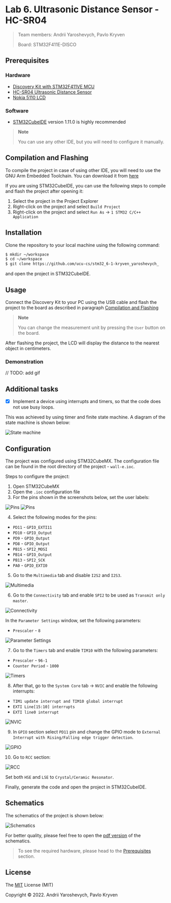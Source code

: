 # Lab 6. Ultrasonic Distance Sensor - HC-SR04

> Team members: Andrii Yaroshevych, Pavlo Kryven
>
> Board: STM32F411E-DISCO

## Prerequisites

### Hardware

- [Discovery Kit with STM32F411VE MCU](https://www.st.com/en/evaluation-tools/32f411ediscovery.html)
- [HC-SR04 Ultrasonic Distance Sensor](https://www.google.com/search?q=ultrasonic+distance+sensor+hc-sr04)
- [Nokia 5110 LCD](https://www.google.com/search?q=nokia+5110+lcd)

### Software

- [STM32CubeIDE](https://www.st.com/en/development-tools/stm32cubeide.html) version 1.11.0 is highly recommended
> **Note**
>
> You can use any other IDE, but you will need to configure it manually.

## Compilation and Flashing

To compile the project in case of using other IDE, you will need to use the GNU Arm Embedded Toolchain. You can download it from [here](https://developer.arm.com/tools-and-software/open-source-software/developer-tools/gnu-toolchain/gnu-rm/downloads)

If you are using STM32CubeIDE, you can use the following steps to compile and flash the project after opening it:

1. Select the project in the Project Explorer
2. Right-click on the project and select `Build Project`
3. Right-click on the project and select `Run As` -> `1 STM32 C/C++ Application`

## Installation

Clone the repository to your local machine using the following command:

```bash
$ mkdir ~/workspace
$ cd ~/workspace
$ git clone https://github.com/ucu-cs/stm32_6-1-kryven_yaroshevych_
```

and open the project in STM32CubeIDE.

## Usage

Connect the Discovery Kit to your PC using the USB cable and flash the project to the board as described in paragraph [Compilation and Flashing](#compilation-and-flashing)

> **Note**
>
> You can change the measurement unit by pressing the `User` button on the board.

After flashing the project, the LCD will display the distance to the nearest object in centimeters.

### Demonstration

// TODO: add gif

## Additional tasks

- [x] Implement a device using interrupts and timers, so that the code does not use busy loops.

This was achieved by using timer and finite state machine. A diagram of the state machine is shown below:

![State machine](./schematics/wall-e.drawio_states.png)


## Configuration

The project was configured using STM32CubeMX. The configuration file can be found in the root directory of the project - `wall-e.ioc`.

Steps to configure the project:

1. Open STM32CubeMX
2. Open the `.ioc` configuration file
3. For the pins shown in the screenshots below, set the user labels:

![Pins](./screenshots/img.png)
![Pins](./screenshots/img_8.png)

4. Select the following modes for the pins:
- `PD11` - `GPIO_EXTI11`
- `PD10` - `GPIO_Output`
- `PD9` - `GPIO_Output`
- `PD8` - `GPIO_Output`
- `PB15` - `SPI2_MOSI`
- `PB14` - `GPIO_Output`
- `PB13` - `SPI2_SCK`
- `PA0` - `GPIO_EXTI0`

5. Go to the `Multimedia` tab and disable `I2S2` and `I2S3`.

![Multimedia](./screenshots/img_1.png)

6. Go to the `Connectivity` tab and enable `SPI2` to be used as `Transmit only master`.

![Connectivity](./screenshots/img_2.png)

In the `Parameter Settings` window, set the following parameters:
- `Prescaler` - `8`

![Parameter Settings](./screenshots/img_3.png)

7. Go to the `Timers` tab and enable `TIM10` with the following parameters:
- `Prescaler` - `96-1`
- `Counter Period` - `1000`

![Timers](./screenshots/img_4.png)

8. After that, go to the `System Core` tab -> `NVIC` and enable the following interrupts:

- `TIM1 update interrupt and TIM10 global interrupt`
- `EXTI Line[15:10] interrupts`
- `EXTI line0 interrupt`

![NVIC](./screenshots/img_5.png)

9. In `GPIO` section select `PD11` pin and change the GPIO mode to `External Interrupt with Rising/Falling edge trigger detection`.

![GPIO](./screenshots/img_6.png)

10. Go to `RCC` section:

![RCC](./screenshots/img_7.png)

Set both `HSE` and `LSE` to `Crystal/Ceramic Resonator`.

Finally, generate the code and open the project in STM32CubeIDE.

## Schematics
The schematics of the project is shown below:

![Schematics](./schematics/schematic_wall-e.png)

For better quality, please feel free to open the [pdf version](./schematics/schematic_wall-e.pdf) of the schematics.

> To see the required hardware, please head to the [Prerequisites](#prerequisites) section.

## License
The [MIT](https://choosealicense.com/licenses/mit/) License (MIT)

Copyright © 2022. Andrii Yaroshevych, Pavlo Kryven